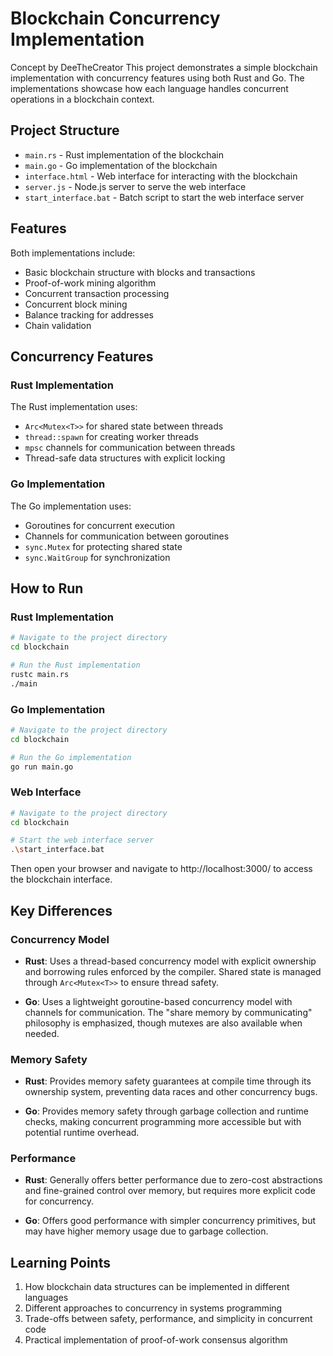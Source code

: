 # Blockchain Concurrency Implementation
Concept by DeeTheCreator
This project demonstrates a simple blockchain implementation with concurrency features using both Rust and Go. The implementations showcase how each language handles concurrent operations in a blockchain context.

## Project Structure

- `main.rs` - Rust implementation of the blockchain
- `main.go` - Go implementation of the blockchain
- `interface.html` - Web interface for interacting with the blockchain
- `server.js` - Node.js server to serve the web interface
- `start_interface.bat` - Batch script to start the web interface server

## Features

Both implementations include:

- Basic blockchain structure with blocks and transactions
- Proof-of-work mining algorithm
- Concurrent transaction processing
- Concurrent block mining
- Balance tracking for addresses
- Chain validation

## Concurrency Features

### Rust Implementation

The Rust implementation uses:

- `Arc<Mutex<T>>` for shared state between threads
- `thread::spawn` for creating worker threads
- `mpsc` channels for communication between threads
- Thread-safe data structures with explicit locking

### Go Implementation

The Go implementation uses:

- Goroutines for concurrent execution
- Channels for communication between goroutines
- `sync.Mutex` for protecting shared state
- `sync.WaitGroup` for synchronization

## How to Run

### Rust Implementation

```bash
# Navigate to the project directory
cd blockchain

# Run the Rust implementation
rustc main.rs
./main
```

### Go Implementation

```bash
# Navigate to the project directory
cd blockchain

# Run the Go implementation
go run main.go
```

### Web Interface

```bash
# Navigate to the project directory
cd blockchain

# Start the web interface server
.\start_interface.bat
```

Then open your browser and navigate to http://localhost:3000/ to access the blockchain interface.

## Key Differences

### Concurrency Model

- **Rust**: Uses a thread-based concurrency model with explicit ownership and borrowing rules enforced by the compiler. Shared state is managed through `Arc<Mutex<T>>` to ensure thread safety.

- **Go**: Uses a lightweight goroutine-based concurrency model with channels for communication. The "share memory by communicating" philosophy is emphasized, though mutexes are also available when needed.

### Memory Safety

- **Rust**: Provides memory safety guarantees at compile time through its ownership system, preventing data races and other concurrency bugs.

- **Go**: Provides memory safety through garbage collection and runtime checks, making concurrent programming more accessible but with potential runtime overhead.

### Performance

- **Rust**: Generally offers better performance due to zero-cost abstractions and fine-grained control over memory, but requires more explicit code for concurrency.

- **Go**: Offers good performance with simpler concurrency primitives, but may have higher memory usage due to garbage collection.

## Learning Points

1. How blockchain data structures can be implemented in different languages
2. Different approaches to concurrency in systems programming
3. Trade-offs between safety, performance, and simplicity in concurrent code
4. Practical implementation of proof-of-work consensus algorithm
